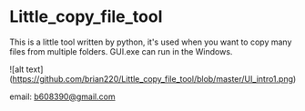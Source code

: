 # Little_copy_file_tool
This is a little tool written by python, it's used when you want to copy many files from multiple folders.
GUI.exe can run in the Windows.



![alt text] (https://github.com/brian220/Little_copy_file_tool/blob/master/UI_intro1.png)




email: b608390@gmail.com
